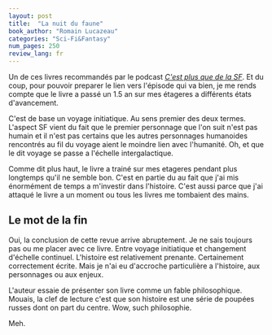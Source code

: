 ```yaml
---
layout: post
title:  "La nuit du faune"
book_author: "Romain Lucazeau"
categories: "Sci-Fi&Fantasy"
num_pages: 250
review_lang: fr
---
```


Un de ces livres recommandés par le podcast [*C'est plus que de la SF*](https://www.cestplusquedelasf.com/podcasts/la-nuit-du-faune). Et du coup, pour pouvoir preparer le lien vers l'épisode qui va bien, je me rends compte que le livre a passé un 1.5 an sur mes étageres a différents états d'avancement.

C'est de base un voyage initiatique. Au sens premier des deux termes. L'aspect SF vient du fait que le premier personnage que l'on suit n'est pas humain et il n'est pas certains que les autres personnages humanoides rencontrés au fil du voyage aient le moindre lien avec l'humanité. Oh, et que le dit voyage se passe a l'échelle intergalactique.

Comme dit plus haut, le livre a trainé sur mes etageres pendant plus longtemps qu'il ne semble bon. C'est en partie du au fait que j'ai mis énormément de temps a m'investir dans l'histoire. C'est aussi parce que j'ai attaqué le livre a un moment ou tous les livres me tombaient des mains.

## Le mot de la fin

Oui, la conclusion de cette revue arrive abruptement. Je ne sais toujours pas ou me placer avec ce livre. Entre voyage initiatique et changement d'échelle continuel. L'histoire est relativement prenante. Certainement correctement écrite. Mais je n'ai eu d'accroche particulière a l'histoire, aux personnages ou aux enjeux.

L'auteur essaie de présenter son livre comme un fable philosophique. Mouais, la clef de lecture c'est que son histoire est une série de poupées russes dont on part du centre. Wow, such philosophie.

Meh. 